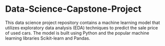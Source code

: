 # Data-Science-Capstone-Project
This data science project repository contains a machine learning model that utilizes exploratory data analysis (EDA) techniques to predict the sale price of used cars. The model is built using Python and the popular machine learning libraries Scikit-learn and Pandas.
